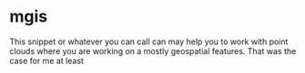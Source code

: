 # mgis
This snippet or whatever you can call can may help you to work with point clouds where you are working on a mostly geospatial features. That was the case for me at least
